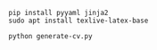 ```
pip install pyyaml jinja2
sudo apt install texlive-latex-base
```

```
python generate-cv.py
```
